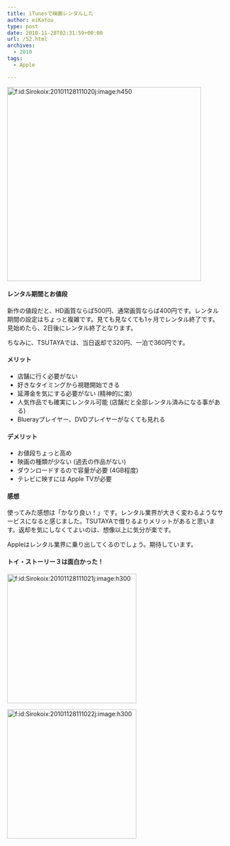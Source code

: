 ```yaml
---
title: iTunesで映画レンタルした
author: eiKatou
type: post
date: 2010-11-28T02:31:59+00:00
url: /52.html
archives:
  - 2010
tags:
  - Apple

---
```

<div class="section">
  <p>
    <a href="http://f.hatena.ne.jp/Sirokoix/20101128111020" class="hatena-fotolife" target="_blank"><img src="http://cdn-ak.f.st-hatena.com/images/fotolife/S/Sirokoix/20101128/20101128111020.jpg" alt="f:id:Sirokoix:20101128111020j:image:h450" title="f:id:Sirokoix:20101128111020j:image:h450" class="hatena-fotolife" height="450" /></a>
  </p>
  
  <h4>
    レンタル期間とお値段
  </h4>
  
  <p>
    新作の値段だと、HD画質ならば500円、通常画質ならば400円です。レンタル期間の設定はちょっと複雑です。見ても見なくても1ヶ月でレンタル終了です。見始めたら、2日後にレンタル終了となります。
  </p>
  
  <p>
    ちなみに、TSUTAYAでは、当日返却で320円、一泊で360円です。
  </p>
  
  <h4>
    メリット
  </h4>
  
  <ul>
    <li>
      店舗に行く必要がない
    </li>
    <li>
      好きなタイミングから視聴開始できる
    </li>
    <li>
      延滞金を気にする必要がない (精神的に楽)
    </li>
    <li>
      人気作品でも確実にレンタル可能 (店舗だと全部レンタル済みになる事がある)
    </li>
    <li>
      Bluerayプレイヤー、DVDプレイヤーがなくても見れる
    </li>
  </ul>
  
  <h4>
    デメリット
  </h4>
  
  <ul>
    <li>
      お値段ちょっと高め
    </li>
    <li>
      映画の種類が少ない (過去の作品がない)
    </li>
    <li>
      ダウンロードするので容量が必要 (4GB程度)
    </li>
    <li>
      テレビに映すには Apple TVが必要
    </li>
  </ul>
  
  <h4>
    感想
  </h4>
  
  <p>
    使ってみた感想は「かなり良い！」です。レンタル業界が大きく変わるようなサービスになると感じました。TSUTAYAで借りるよりメリットがあると思います。返却を気にしなくてよいのは、想像以上に気分が楽です。
  </p>
  
  <p>
    Appleはレンタル業界に乗り出してくるのでしょう。期待しています。
  </p>
  
  <h4>
    トイ・ストーリー３は面白かった！
  </h4>
  
  <p>
    <a href="http://f.hatena.ne.jp/Sirokoix/20101128111021" class="hatena-fotolife" target="_blank"><img src="http://cdn-ak.f.st-hatena.com/images/fotolife/S/Sirokoix/20101128/20101128111021.jpg" alt="f:id:Sirokoix:20101128111021j:image:h300" title="f:id:Sirokoix:20101128111021j:image:h300" class="hatena-fotolife" height="300" /></a>
  </p>
  
  <p>
    <a href="http://f.hatena.ne.jp/Sirokoix/20101128111022" class="hatena-fotolife" target="_blank"><img src="http://cdn-ak.f.st-hatena.com/images/fotolife/S/Sirokoix/20101128/20101128111022.jpg" alt="f:id:Sirokoix:20101128111022j:image:h300" title="f:id:Sirokoix:20101128111022j:image:h300" class="hatena-fotolife" height="300" /></a>
  </p>
</div>
